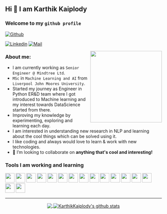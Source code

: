 ## Hi 👋  I am Karthik Kaiplody

### Welcome to my `github profile`

[![Github](https://img.shields.io/github/followers/KarthikKaiplody?label=Follow&style=social)](https://github.com/KarthikKaiplody)
<!-- [![GithubViews](https://api.freemotion-llc.com/api/github/v1/profile-views?username=KarthikKaiplody)](https://github.com/KarthikKaiplody) -->
[![Linkedin](https://img.shields.io/badge/-Karthik%20Kaiplody-blue?style=flat-square&logo=linkedin&logoColor=white&link=)](https://www.linkedin.com/in/karthikkaiplody)
[![Mail](https://img.shields.io/badge/-karthik.kaiplody@gmail.com-gray?style=flat-square&logo=gmail&logoColor=red&link=)](mailto:karthik.kaiplody@gmail.com)


<!--<img align='right' src="https://media.giphy.com/media/M9gbBd9nbDrOTu1Mqx/giphy.gif" width="230">-->
<img align='right' src="https://media.giphy.com/media/WtTnAfZn6aVJfBzlN3/giphy.gif" width="230">


### About me:
- I am currently working as `Senior Engineer @ Mindtree Ltd`. 
- `MSc` in `Machine Learning and AI` from `Liverpool John Moores University`.
- Started my journey as Engineer in Python ER&D team where I got introduced to Machine learning and my interest towards DataScience started from there.
- Improving my knowledge by experimenting, exploring and learning each day. 
- I am interested in understanding new research in NLP and learning about the cool things which can be solved using it.
- I like coding and always would love to learn & work with new technologies.
- 👯 I’m looking to collaborate on **anything that's cool and interesting!**



### Tools I am working and learning
<code><img height="30" src="https://www.vectorlogo.zone/logos/python/python-ar21.svg"></code>
<code><img height="30" src="https://www.vectorlogo.zone/logos/djangoproject/djangoproject-ar21.svg"></code>
<code><img height="30" src="https://www.vectorlogo.zone/logos/pocoo_flask/pocoo_flask-ar21.svg"></code>
<code><img height="30" src="https://www.vectorlogo.zone/logos/linux/linux-ar21.svg"></code>
<code><img height="30" src="https://www.vectorlogo.zone/logos/ubuntu/ubuntu-ar21.svg"></code>
<code><img height="30" src="https://www.vectorlogo.zone/logos/postgresql/postgresql-horizontal.svg"></code>
<code><img height="30" src="https://www.vectorlogo.zone/logos/mysql/mysql-horizontal.svg"></code>
<code><img height="30" src="https://www.vectorlogo.zone/logos/sqlite/sqlite-ar21.svg"></code>
<code><img height="30" src="https://www.vectorlogo.zone/logos/github/github-ar21.svg"></code>
<code><img height="30" src="https://www.vectorlogo.zone/logos/gitlab/gitlab-ar21.svg"></code>
<code><img height="30" src="https://www.vectorlogo.zone/logos/numpy/numpy-icon.svg"></code>
<code><img height="30" src="https://www.vectorlogo.zone/logos/tensorflow/tensorflow-ar21.svg"></code>
<code><img height="30" src="https://www.vectorlogo.zone/logos/pytorch/pytorch-ar21.svg"></code>
<code><img height="30" src="https://www.vectorlogo.zone/logos/wireshark/wireshark-ar21.svg"></code>
<code><img height="30" src="https://www.vectorlogo.zone/logos/digitalocean/digitalocean-ar21.svg"></code>
<code><img height="30" src="https://www.vectorlogo.zone/logos/amazon_aws/amazon_aws-ar21.svg"></code>

<!--
### Interesting stats
-->
<!-- ![Karthik's stats](https://github-readme-stats.vercel.app/api?username=KarthikKaiplody&show_icons=true) -->

 <!--   <img class="center" alt="Karthik Kaiplody's github visitors" src="https://visitor-badge.laobi.icu/badge?page_id=KarthikKaiplody.KarthikKaiplody"/>
</p> -->

-----------------------------------------------------------------------------------------------------------------------------------------------------------------


<p align="center">
<a href="https://github.com/KarthikKaiplody">
  <img align="center" src="https://github-readme-stats.vercel.app/api/top-langs/?username=KarthikKaiplody&theme=dark&layout=compact" />
  <img align="center" src="https://github-readme-stats.vercel.app/api?username=KarthikKaiplody&show_icons=true&theme=dark&count_private=true&icon_color=439975&text_color=6e6e6e" alt="KarthikKaiplody's github stats"/>
</a></p>
<br>


